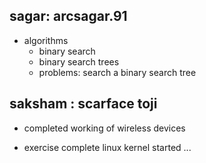 ## sagar: arcsagar.91
- algorithms
	- binary search 
	- binary search trees 
	- problems: search a binary search tree 

## saksham : scarface toji
 - completed working of wireless devices

- exercise complete
linux kernel started ...
